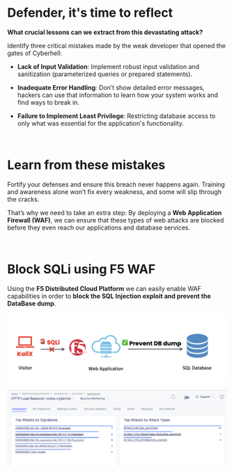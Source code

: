 # Defender, it's time to reflect

**What crucial lessons can we extract from this devastating attack?**

Identify three critical mistakes made by the weak developer that opened the gates of Cyberhell:


- **Lack of Input Validation**: 
Implement robust input validation and sanitization (parameterized queries or prepared statements).

- **Inadequate Error Handling**: Don’t show detailed error messages, hackers can use that information to learn how your system works and find ways to break in.

- **Failure to Implement Least Privilege**: Restricting database access to only what was essential for the application's functionality.

<br>

# Learn from these mistakes

Fortify your defenses and ensure this breach never happens again.
Training and awareness alone won’t fix every weakness, and some will slip through the cracks. 

That’s why we need to take an extra step: By deploying a **Web Application Firewall (WAF)**, we can ensure that these types of web attacks are blocked before they even reach our applications and database services.

<br>

# Block SQLi using F5 WAF

Using the **F5 Distributed Cloud Platform** we can easily enable WAF capabilities in order to **block the SQL Injection exploit and prevent the DataBase dump**.

![image](../../images/f5_block_sql.jpg)

![image](../../images/f5_sql_block.png)



